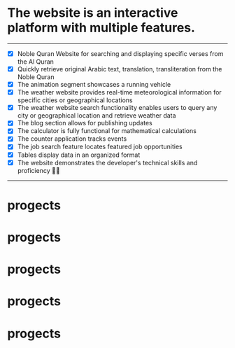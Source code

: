 # The website is an interactive platform with multiple features.
---
- [x] Noble Quran Website for searching and displaying specific verses from the Al Quran
- [x] Quickly retrieve original Arabic text, translation, transliteration from the Noble Quran
- [x] The animation segment showcases a running vehicle
- [x] The weather website provides real-time meteorological information for specific cities or geographical locations
- [x] The weather website search functionality enables users to query any city or geographical location and retrieve weather data
- [x] The blog section allows for publishing updates
- [x] The calculator is fully functional for mathematical calculations
- [x] The counter application tracks events
- [x] The job search feature locates featured job opportunities
- [x] Tables display data in an organized format
- [x] The website demonstrates the developer's technical skills and proficiency 🤏😎
---

# progects
# progects
# progects
# progects
# progects
